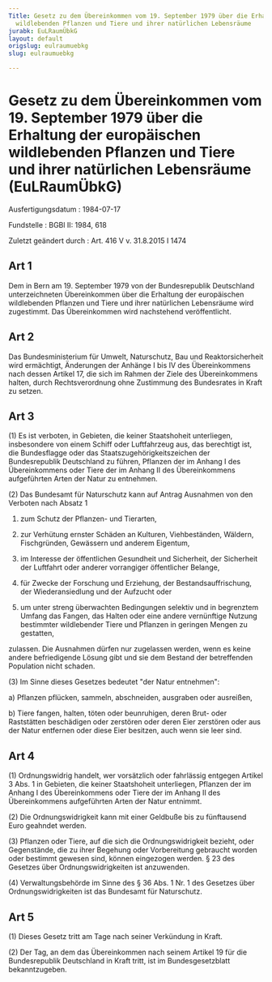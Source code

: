 ```yaml
---
Title: Gesetz zu dem Übereinkommen vom 19. September 1979 über die Erhaltung der europäischen
  wildlebenden Pflanzen und Tiere und ihrer natürlichen Lebensräume
jurabk: EuLRaumÜbkG
layout: default
origslug: eulraumuebkg
slug: eulraumuebkg

---
```


# Gesetz zu dem Übereinkommen vom 19. September 1979 über die Erhaltung der europäischen wildlebenden Pflanzen und Tiere und ihrer natürlichen Lebensräume (EuLRaumÜbkG)

Ausfertigungsdatum
:   1984-07-17

Fundstelle
:   BGBl II: 1984, 618

Zuletzt geändert durch
:   Art. 416 V v. 31.8.2015 I 1474


## Art 1

Dem in Bern am 19. September 1979 von der Bundesrepublik Deutschland
unterzeichneten Übereinkommen über die Erhaltung der europäischen
wildlebenden Pflanzen und Tiere und ihrer natürlichen Lebensräume wird
zugestimmt. Das Übereinkommen wird nachstehend veröffentlicht.


## Art 2

Das Bundesministerium für Umwelt, Naturschutz, Bau und
Reaktorsicherheit wird ermächtigt, Änderungen der Anhänge I bis IV des
Übereinkommens nach dessen Artikel 17, die sich im Rahmen der Ziele
des Übereinkommens halten, durch Rechtsverordnung ohne Zustimmung des
Bundesrates in Kraft zu setzen.


## Art 3

(1) Es ist verboten, in Gebieten, die keiner Staatshoheit unterliegen,
insbesondere von einem Schiff oder Luftfahrzeug aus, das berechtigt
ist, die Bundesflagge oder das Staatszugehörigkeitszeichen der
Bundesrepublik Deutschland zu führen, Pflanzen der im Anhang I des
Übereinkommens oder Tiere der im Anhang II des Übereinkommens
aufgeführten Arten der Natur zu entnehmen.

(2) Das Bundesamt für Naturschutz kann auf Antrag Ausnahmen von den
Verboten nach Absatz 1

1.  zum Schutz der Pflanzen- und Tierarten,


2.  zur Verhütung ernster Schäden an Kulturen, Viehbeständen, Wäldern,
    Fischgründen, Gewässern und anderem Eigentum,


3.  im Interesse der öffentlichen Gesundheit und Sicherheit, der
    Sicherheit der Luftfahrt oder anderer vorrangiger öffentlicher
    Belange,


4.  für Zwecke der Forschung und Erziehung, der Bestandsauffrischung, der
    Wiederansiedlung und der Aufzucht oder


5.  um unter streng überwachten Bedingungen selektiv und in begrenztem
    Umfang das Fangen, das Halten oder eine andere vernünftige Nutzung
    bestimmter wildlebender Tiere und Pflanzen in geringen Mengen zu
    gestatten,



zulassen. Die Ausnahmen dürfen nur zugelassen werden, wenn es keine
andere befriedigende Lösung gibt und sie dem Bestand der betreffenden
Population nicht schaden.

(3) Im Sinne dieses Gesetzes bedeutet "der Natur entnehmen":

a)  Pflanzen pflücken, sammeln, abschneiden, ausgraben oder ausreißen,


b)  Tiere fangen, halten, töten oder beunruhigen, deren Brut- oder
    Raststätten beschädigen oder zerstören oder deren Eier zerstören oder
    aus der Natur entfernen oder diese Eier besitzen, auch wenn sie leer
    sind.





## Art 4

(1) Ordnungswidrig handelt, wer vorsätzlich oder fahrlässig entgegen
Artikel 3 Abs. 1 in Gebieten, die keiner Staatshoheit unterliegen,
Pflanzen der im Anhang I des Übereinkommens oder Tiere der im Anhang
II des Übereinkommens aufgeführten Arten der Natur entnimmt.

(2) Die Ordnungswidrigkeit kann mit einer Geldbuße bis zu fünftausend
Euro geahndet werden.

(3) Pflanzen oder Tiere, auf die sich die Ordnungswidrigkeit bezieht,
oder Gegenstände, die zu ihrer Begehung oder Vorbereitung gebraucht
worden oder bestimmt gewesen sind, können eingezogen werden. § 23 des
Gesetzes über Ordnungswidrigkeiten ist anzuwenden.

(4) Verwaltungsbehörde im Sinne des § 36 Abs. 1 Nr. 1 des Gesetzes
über Ordnungswidrigkeiten ist das Bundesamt für Naturschutz.


## Art 5

(1) Dieses Gesetz tritt am Tage nach seiner Verkündung in Kraft.

(2) Der Tag, an dem das Übereinkommen nach seinem Artikel 19 für die
Bundesrepublik Deutschland in Kraft tritt, ist im Bundesgesetzblatt
bekanntzugeben.

